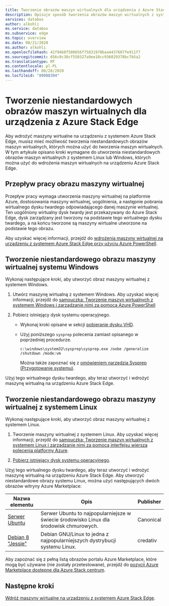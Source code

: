 ```yaml
---
title: Tworzenie obrazów maszyn wirtualnych dla urządzenia z Azure Stack Edge
description: Opisuje sposób tworzenia obrazów maszyn wirtualnych z systemem Linux lub Windows, które mają być używane z urządzeniem Azure Stack Edge.
services: databox
author: alkohli
ms.service: databox
ms.subservice: edge
ms.topic: overview
ms.date: 08/21/2020
ms.author: alkohli
ms.openlocfilehash: 41f94b8f500656f75831970baa4437607fe911f7
ms.sourcegitcommit: 656c0c38cf550327a9ee10cc936029378bc7b5a2
ms.translationtype: MT
ms.contentlocale: pl-PL
ms.lasthandoff: 08/28/2020
ms.locfileid: "89088394"
---
```

# <a name="create-custom-vm-images-for-your-azure-stack-edge-device"></a>Tworzenie niestandardowych obrazów maszyn wirtualnych dla urządzenia z Azure Stack Edge

<!--[!INCLUDE [applies-to-skus](../../includes/azure-stack-edge-applies-to-all-sku.md)]-->

Aby wdrożyć maszyny wirtualne na urządzeniu z systemem Azure Stack Edge, musisz mieć możliwość tworzenia niestandardowych obrazów maszyn wirtualnych, których można użyć do tworzenia maszyn wirtualnych. W tym artykule opisano kroki wymagane do utworzenia niestandardowych obrazów maszyn wirtualnych z systemem Linux lub Windows, których można użyć do wdrożenia maszyn wirtualnych na urządzeniu Azure Stack Edge.

## <a name="vm-image-workflow"></a>Przepływ pracy obrazu maszyny wirtualnej

Przepływ pracy wymaga utworzenia maszyny wirtualnej na platformie Azure, dostosowania maszyny wirtualnej, uogólnienia, a następnie pobrania wirtualnego dysku twardego odpowiadającego danej maszynie wirtualnej. Ten uogólniony wirtualny dysk twardy jest przekazywany do Azure Stack Edge, dysk zarządzany jest tworzony na podstawie tego wirtualnego dysku twardego, a na końcu tworzone są maszyny wirtualne utworzone na podstawie tego obrazu.   

Aby uzyskać więcej informacji, przejdź do [wdrożenia maszyny wirtualnej na urządzeniu z systemem Azure Stack Edge przy użyciu Azure PowerShell](azure-stack-edge-j-series-deploy-virtual-machine-powershell.md).


## <a name="create-a-windows-custom-vm-image"></a>Tworzenie niestandardowego obrazu maszyny wirtualnej systemu Windows

Wykonaj następujące kroki, aby utworzyć obraz maszyny wirtualnej z systemem Windows.

1. Utwórz maszynę wirtualną z systemem Windows. Aby uzyskać więcej informacji, przejdź do [samouczka: Tworzenie maszyn wirtualnych z systemem Windows i zarządzanie nimi za pomocą Azure PowerShell](../virtual-machines/windows/tutorial-manage-vm.md)

2. Pobierz istniejący dysk systemu operacyjnego.

    - Wykonaj kroki opisane w sekcji [pobieranie dysku VHD](../virtual-machines/windows/download-vhd.md).

    - Użyj poniższego `sysprep` polecenia zamiast opisanego w poprzedniej procedurze.
    
        `c:\windows\system32\sysprep\sysprep.exe /oobe /generalize /shutdown /mode:vm`
   
       Można także zapoznać się z [omówieniem narzędzia Sysprep (Przygotowanie systemu)](https://docs.microsoft.com/windows-hardware/manufacture/desktop/sysprep--system-preparation--overview).

Użyj tego wirtualnego dysku twardego, aby teraz utworzyć i wdrożyć maszynę wirtualną na urządzeniu Azure Stack Edge.

## <a name="create-a-linux-custom-vm-image"></a>Tworzenie niestandardowego obrazu maszyny wirtualnej z systemem Linux

Wykonaj następujące kroki, aby utworzyć obraz maszyny wirtualnej z systemem Linux.

1. Tworzenie maszyny wirtualnej z systemem Linux. Aby uzyskać więcej informacji, przejdź do [samouczka: Tworzenie maszyn wirtualnych z systemem Linux i zarządzanie nimi za pomocą interfejsu wiersza polecenia platformy Azure](../virtual-machines/linux/tutorial-manage-vm.md).

2. [Pobierz istniejący dysk systemu operacyjnego](../virtual-machines/linux/download-vhd.md).

Użyj tego wirtualnego dysku twardego, aby teraz utworzyć i wdrożyć maszynę wirtualną na urządzeniu Azure Stack Edge. Aby utworzyć niestandardowe obrazy systemu Linux, można użyć następujących dwóch obrazów witryny Azure Marketplace:

|Nazwa elementu  |Opis  |Publisher  |
|---------|---------|---------|
|[Serwer Ubuntu](https://azuremarketplace.microsoft.com/marketplace/apps/canonical.ubuntuserver) |Serwer Ubuntu to najpopularniejsze w świecie środowisko Linux dla środowisk chmurowych.|Canonical|
|[Debian 8 "Jessie"](https://azuremarketplace.microsoft.com/marketplace/apps/credativ.debian) |Debian GNU/Linux to jedna z najpopularniejszych dystrybucji systemu Linux.     |credativ|

Aby zapoznać się z pełną listą obrazów portalu Azure Marketplace, które mogą być używane (nie zostały przetestowane), przejdź do [pozycji Azure Marketplace dostępne dla Azure Stack centrum](https://docs.microsoft.com/azure-stack/operator/azure-stack-marketplace-azure-items?view=azs-1910).


## <a name="next-steps"></a>Następne kroki

[Wdróż maszyny wirtualne na urządzeniu z systemem Azure Stack Edge](azure-stack-edge-j-series-deploy-virtual-machine-powershell.md).
